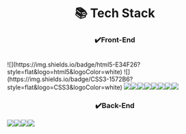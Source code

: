 <div align=center><h1> 📚 Tech Stack </h1></div>
<div align=center><h3> ✔️Front-End</h3></div>
<br/>
![](https://img.shields.io/badge/html5-E34F26?style=flat&logo=html5&logoColor=white)
![](https://img.shields.io/badge/CSS3-1572B6?style=flat&logo=CSS3&logoColor=white)
<img src="https://img.shields.io/badge/JavaScript-F7DF1E?style=flat&logo=JavaScript&logoColor=white"/><img src="https://img.shields.io/badge/TypeScript-3178C6?style=flat&logo=TypeScript&logoColor=white"/><img src="https://img.shields.io/badge/React-61DAFB?style=flat&logo=React&logoColor=white"/><img src="https://img.shields.io/badge/styled components-DB7093?style=flat-square&logo=styled-components&logoColor=white"/><img src="https://img.shields.io/badge/ReactQuery-FF4154?style=flat&logo=ReactQuery&logoColor=white"/><img src="https://img.shields.io/badge/Next.js-000000?style=flat&logo=Next.js&logoColor=white"/><img src="https://img.shields.io/badge/React Native-61DAFB?style=flat&logo=React&logoColor=white"/><img src="https://img.shields.io/badge/Expo-000020?style=flat&logo=Expo&logoColor=white"/>
<br/>
<div align=center><h3> ✔️Back-End</h3></div>
<img src="https://img.shields.io/badge/Node.js-339933?style=flat&logo=Node.js&logoColor=white"/><img src="https://img.shields.io/badge/Express-000000?style=flat&logo=Express&logoColor=white"/><img src="https://img.shields.io/badge/Firebase-FFCA28?style=flat&logo=Firebase&logoColor=white"/><img src="https://img.shields.io/badge/MongDB-47A248?style=flat&logo=MongDB&logoColor=white"/>
